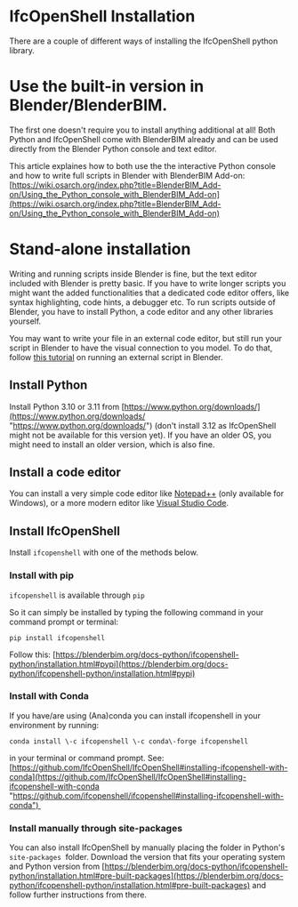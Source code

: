 # IfcOpenShell Installation

There are a couple of different ways of installing the IfcOpenShell python library.

# Use the built-in version in Blender/BlenderBIM.

The first one doesn't require you to install anything additional at all! Both Python and IfcOpenShell come with BlenderBIM already and can be used directly from the Blender Python console and text editor.

This article explaines how to both use the the interactive Python console and how to write full scripts in Blender with BlenderBIM Add-on: [https://wiki.osarch.org/index.php?title=BlenderBIM_Add-on/Using_the_Python_console_with_BlenderBIM_Add-on](https://wiki.osarch.org/index.php?title=BlenderBIM_Add-on/Using_the_Python_console_with_BlenderBIM_Add-on)

# Stand-alone installation
Writing and running scripts inside Blender is fine, but the text editor included with Blender is pretty basic. If you have to write longer scripts you might want the added functionalities that a dedicated code editor offers, like syntax highlighting, code hints, a debugger etc. 
To run scripts outside of Blender, you have to install Python, a code editor and any other libraries yourself.

You may want to write your file in an external code editor, but still run your script in Blender to have the visual connection to you model. To do that, follow [this tutorial](/41934/Concepts/BlenderBIM/E22_41934_How%20to%20run%20an%20external%20script%20in%20Blender.md) on running an external script in Blender. 

## Install Python
Install Python 3.10 or 3.11 from [https://www.python.org/downloads/](https://www.python.org/downloads/ "https://www.python.org/downloads/") (don't install 3.12 as IfcOpenShell might not be available for this version yet). If you have an older OS, you might need to install an older version, which is also fine.

## Install a code editor
You can install a very simple code editor like [Notepad++](https://notepad-plus-plus.org/downloads/) (only available for Windows), or a more modern editor like [Visual Studio Code](https://code.visualstudio.com/). 

## Install IfcOpenShell
Install `ifcopenshell` with one of the methods below.

### Install with pip
`ifcopenshell` is available through `pip`

So it can simply be installed by typing the following command in your command prompt or terminal:

`pip install ifcopenshell`

Follow this: [https://blenderbim.org/docs-python/ifcopenshell-python/installation.html#pypi](https://blenderbim.org/docs-python/ifcopenshell-python/installation.html#pypi)

### Install with Conda

If you have/are using (Ana)conda you can install ifcopenshell in your environment by running:

`conda install \-c ifcopenshell \-c conda\-forge ifcopenshell`

in your terminal or command prompt. See: [https://github.com/IfcOpenShell/IfcOpenShell#installing-ifcopenshell-with-conda](https://github.com/IfcOpenShell/IfcOpenShell#installing-ifcopenshell-with-conda "https://github.com/ifcopenshell/ifcopenshell#installing-ifcopenshell-with-conda") 

### Install manually through site-packages

You can also install IfcOpenShell by manually placing the folder in Python's `site-packages`  folder. 
Download the version that fits your operating system and Python version from [https://blenderbim.org/docs-python/ifcopenshell-python/installation.html#pre-built-packages](https://blenderbim.org/docs-python/ifcopenshell-python/installation.html#pre-built-packages) and follow further instructions from there.
